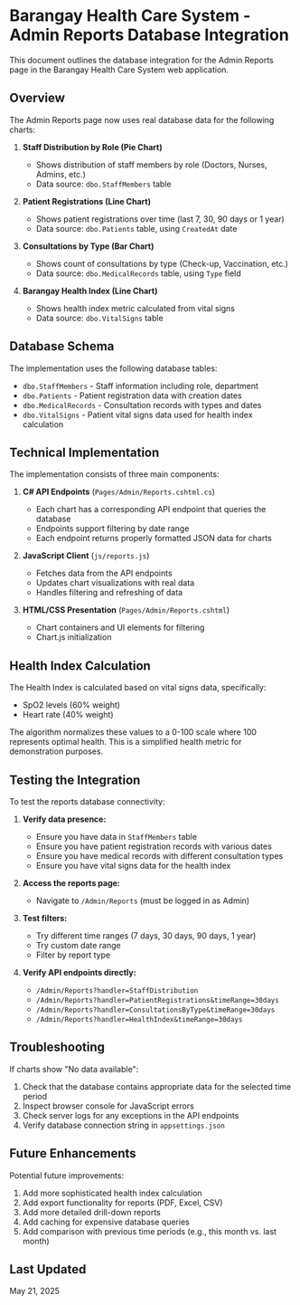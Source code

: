 # Barangay Health Care System - Admin Reports Database Integration

This document outlines the database integration for the Admin Reports page in the Barangay Health Care System web application.

## Overview

The Admin Reports page now uses real database data for the following charts:

1. **Staff Distribution by Role (Pie Chart)**
   - Shows distribution of staff members by role (Doctors, Nurses, Admins, etc.)
   - Data source: `dbo.StaffMembers` table

2. **Patient Registrations (Line Chart)**
   - Shows patient registrations over time (last 7, 30, 90 days or 1 year)
   - Data source: `dbo.Patients` table, using `CreatedAt` date

3. **Consultations by Type (Bar Chart)** 
   - Shows count of consultations by type (Check-up, Vaccination, etc.)
   - Data source: `dbo.MedicalRecords` table, using `Type` field

4. **Barangay Health Index (Line Chart)**
   - Shows health index metric calculated from vital signs
   - Data source: `dbo.VitalSigns` table

## Database Schema

The implementation uses the following database tables:

- `dbo.StaffMembers` - Staff information including role, department
- `dbo.Patients` - Patient registration data with creation dates
- `dbo.MedicalRecords` - Consultation records with types and dates
- `dbo.VitalSigns` - Patient vital signs data used for health index calculation

## Technical Implementation

The implementation consists of three main components:

1. **C# API Endpoints** (`Pages/Admin/Reports.cshtml.cs`)
   - Each chart has a corresponding API endpoint that queries the database
   - Endpoints support filtering by date range
   - Each endpoint returns properly formatted JSON data for charts

2. **JavaScript Client** (`js/reports.js`)
   - Fetches data from the API endpoints
   - Updates chart visualizations with real data
   - Handles filtering and refreshing of data

3. **HTML/CSS Presentation** (`Pages/Admin/Reports.cshtml`)
   - Chart containers and UI elements for filtering
   - Chart.js initialization

## Health Index Calculation

The Health Index is calculated based on vital signs data, specifically:

- SpO2 levels (60% weight)
- Heart rate (40% weight)

The algorithm normalizes these values to a 0-100 scale where 100 represents optimal health. This is a simplified health metric for demonstration purposes.

## Testing the Integration

To test the reports database connectivity:

1. **Verify data presence:**
   - Ensure you have data in `StaffMembers` table
   - Ensure you have patient registration records with various dates
   - Ensure you have medical records with different consultation types
   - Ensure you have vital signs data for the health index

2. **Access the reports page:**
   - Navigate to `/Admin/Reports` (must be logged in as Admin)

3. **Test filters:**
   - Try different time ranges (7 days, 30 days, 90 days, 1 year)
   - Try custom date range
   - Filter by report type

4. **Verify API endpoints directly:**
   - `/Admin/Reports?handler=StaffDistribution`
   - `/Admin/Reports?handler=PatientRegistrations&timeRange=30days`
   - `/Admin/Reports?handler=ConsultationsByType&timeRange=30days`
   - `/Admin/Reports?handler=HealthIndex&timeRange=30days`

## Troubleshooting

If charts show "No data available":

1. Check that the database contains appropriate data for the selected time period
2. Inspect browser console for JavaScript errors
3. Check server logs for any exceptions in the API endpoints
4. Verify database connection string in `appsettings.json`

## Future Enhancements

Potential future improvements:

1. Add more sophisticated health index calculation
2. Add export functionality for reports (PDF, Excel, CSV)
3. Add more detailed drill-down reports
4. Add caching for expensive database queries
5. Add comparison with previous time periods (e.g., this month vs. last month)

## Last Updated

May 21, 2025 